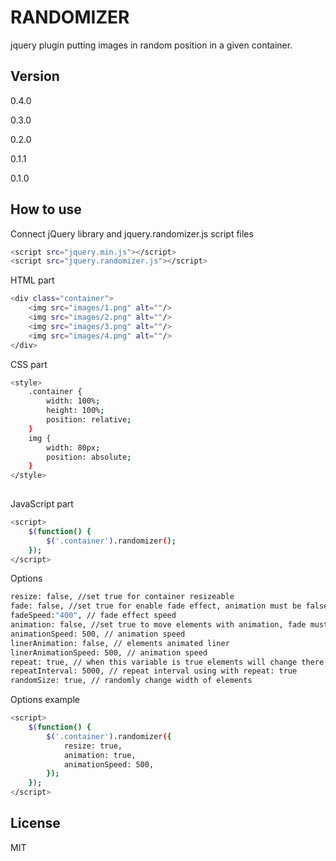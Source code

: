 RANDOMIZER
==========

jquery plugin putting images in random position in a given container.

Version
----

0.4.0

0.3.0

0.2.0

0.1.1

0.1.0

How to use
--------------

Connect jQuery library and jquery.randomizer.js script files

```sh
<script src="jquery.min.js"></script>
<script src="jquery.randomizer.js"></script>
```

HTML part
```sh
<div class="container">
	<img src="images/1.png" alt=""/>
	<img src="images/2.png" alt=""/>
	<img src="images/3.png" alt=""/>
	<img src="images/4.png" alt=""/>
</div>
```

CSS part

```sh
<style>
	.container {
		width: 100%;
		height: 100%;
		position: relative;
	}
	img {
		width: 80px;
		position: absolute;
	}
</style>
    
```

JavaScript part

```sh
<script>
	$(function() {
		$('.container').randomizer();
	});
</script>
```

Options

```sh
resize: false, //set true for container resizeable
fade: false, //set true for enable fade effect, animation must be false
fadeSpeed:"400", // fade effect speed 
animation: false, //set true to move elements with animation, fade must be false 
animationSpeed: 500, // animation speed
linerAnimation: false, // elements animated liner
linerAnimationSpeed: 500, // animation speed
repeat: true, // when this variable is true elements will change there position every repeatInterval time
repeatInterval: 5000, // repeat interval using with repeat: true
randomSize: true, // randomly change width of elements
```

Options example
```sh
<script>
	$(function() {
		$('.container').randomizer({
			resize: true,
			animation: true,
			animationSpeed: 500,
		});
	});
</script>
```


License
----

MIT
